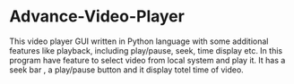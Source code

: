 # Advance-Video-Player
This video player GUI written in Python language with some additional features like playback, including play/pause, seek, time display etc.
In this program have feature to select video from local system and play it.
It has a seek bar , a play/pause button and it display totel time of video.

